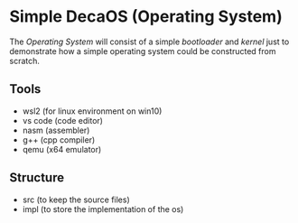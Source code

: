 # Simple DecaOS (Operating System)

The *Operating System* will consist of a simple _bootloader_ and _kernel_ just to demonstrate how a simple operating system could be constructed from scratch.

## Tools
- wsl2 (for linux environment on win10)
- vs code (code editor)
- nasm (assembler)
- g++ (cpp compiler)
- qemu (x64 emulator)

## Structure
- src (to keep the source files)
- impl (to store the implementation of the os)

